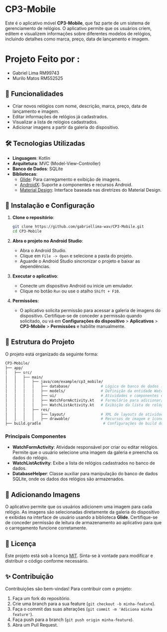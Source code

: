 
# CP3-Mobile

Este é o aplicativo móvel **CP3-Mobile**, que faz parte de um sistema de gerenciamento de relógios. O aplicativo permite que os usuários criem, editem e visualizem informações sobre diferentes modelos de relógios, incluindo detalhes como marca, preço, data de lançamento e imagem.

# Projeto Feito por : 
- Gabriel Lima RM99743
- Murilo Matos RM552525 

## 📱 Funcionalidades

- Criar novos relógios com nome, descrição, marca, preço, data de lançamento e imagem.
- Editar informações de relógios já cadastrados.
- Visualizar a lista de relógios cadastrados.
- Adicionar imagens a partir da galeria do dispositivo.

## 🛠️ Tecnologias Utilizadas

- **Linguagem**: Kotlin
- **Arquitetura**: MVC (Model-View-Controller)
- **Banco de Dados**: SQLite
- **Bibliotecas**:
  - [Glide](https://github.com/bumptech/glide): Para carregamento e exibição de imagens.
  - [AndroidX](https://developer.android.com/jetpack/androidx): Suporte a componentes e recursos Android.
  - [Material Design](https://material.io/develop/android): Interface baseada nas diretrizes do Material Design.

## 🔧 Instalação e Configuração

1. **Clone o repositório**:

   ```bash
   git clone https://github.com/gabriellima-wav/CP3-Mobile.git
   cd CP3-Mobile
   ```

2. **Abra o projeto no Android Studio**:

   - Abra o Android Studio.
   - Clique em `File -> Open` e selecione a pasta do projeto.
   - Aguarde o Android Studio sincronizar o projeto e baixar as dependências.

3. **Executar o aplicativo**:

   - Conecte um dispositivo Android ou inicie um emulador.
   - Clique no botão `Run` ou use o atalho `Shift + F10`.

4. **Permissões**:
   - O aplicativo solicita permissão para acessar a galeria de imagens do dispositivo. Certifique-se de conceder a permissão quando solicitado, ou vá em **Configurações do dispositivo** > **Aplicativos** > **CP3-Mobile** > **Permissões** e habilite manualmente.

## 📂 Estrutura do Projeto

O projeto está organizado da seguinte forma:

```bash
CP3-Mobile/
├── app/
│   ├── src/
│   │   ├── main/
│   │   │   ├── java/com/example/cp3_mobile/
│   │   │   │   ├── database/              # Lógica de banco de dados (SQLite)
│   │   │   │   ├── models/                # Definição da entidade Watch
│   │   │   │   ├── ui/                    # Atividades e componentes de UI
│   │   │   │   ├── WatchFormActivity.kt   # Formulário para adicionar/editar relógios
│   │   │   │   ├── WatchListActivity.kt   # Exibição da lista de relógios
│   │   │   ├── res/
│   │   │   │   ├── layout/                # XML de layouts de atividades
│   │   │   │   ├── drawable/              # Recursos de imagem e ícones
├── build.gradle                            # Configurações de build do Gradle
```

### Principais Componentes

- **WatchFormActivity**: Atividade responsável por criar ou editar relógios. Permite que o usuário selecione uma imagem da galeria e preencha os dados do relógio.
- **WatchListActivity**: Exibe a lista de relógios cadastrados no banco de dados.
- **DatabaseHelper**: Classe auxiliar para manipulação do banco de dados SQLite, onde os dados dos relógios são armazenados.

## 📸 Adicionando Imagens

O aplicativo permite que os usuários adicionem uma imagem para cada relógio. As imagens são selecionadas diretamente da galeria do dispositivo e exibidas na interface de usuário usando a biblioteca **Glide**. Certifique-se de conceder permissão de leitura de armazenamento ao aplicativo para que o carregamento funcione corretamente.

## 📑 Licença

Este projeto está sob a licença [MIT](https://opensource.org/licenses/MIT). Sinta-se à vontade para modificar e distribuir o código conforme necessário.

## ✨ Contribuição

Contribuições são bem-vindas! Para contribuir com o projeto:

1. Faça um fork do repositório.
2. Crie uma branch para a sua feature (`git checkout -b minha-feature`).
3. Faça o commit das suas alterações (`git commit -m 'Adiciona minha feature'`).
4. Faça push para a branch (`git push origin minha-feature`).
5. Abra um Pull Request.
